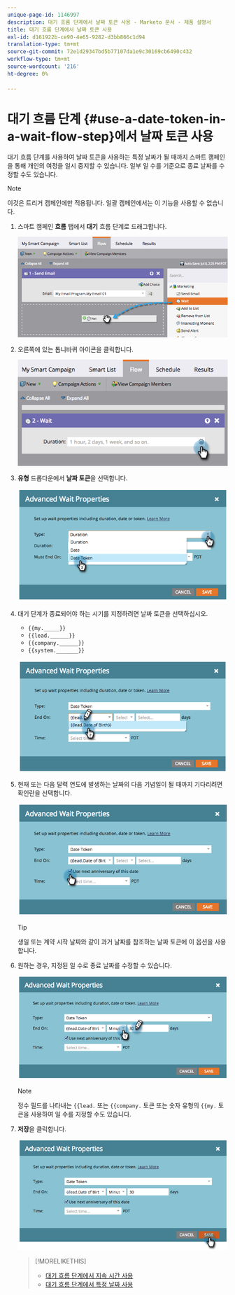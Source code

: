 ```yaml
---
unique-page-id: 1146997
description: 대기 흐름 단계에서 날짜 토큰 사용 - Marketo 문서 - 제품 설명서
title: 대기 흐름 단계에서 날짜 토큰 사용
exl-id: d161922b-ce90-4e65-9282-d3bb866c1d94
translation-type: tm+mt
source-git-commit: 72e1d29347bd5b77107da1e9c30169cb6490c432
workflow-type: tm+mt
source-wordcount: '216'
ht-degree: 0%

---
```


# 대기 흐름 단계 {#use-a-date-token-in-a-wait-flow-step}에서 날짜 토큰 사용

대기 흐름 단계를 사용하여 날짜 토큰을 사용하는 특정 날짜가 될 때까지 스마트 캠페인을 통해 개인의 여정을 일시 중지할 수 있습니다. 일부 일 수를 기준으로 종료 날짜를 수정할 수도 있습니다.

>[!NOTE]
>
>이것은 트리거 캠페인에만 적용됩니다. 일괄 캠페인에서는 이 기능을 사용할 수 없습니다.

1. 스마트 캠페인 **흐름** 탭에서 **대기** 흐름 단계로 드래그합니다.

   ![](assets/image2014-9-22-14-3a8-3a22.png)

1. 오른쪽에 있는 톱니바퀴 아이콘을 클릭합니다.

   ![](assets/image2014-9-22-14-3a8-3a37.png)

1. **유형** 드롭다운에서 **날짜 토큰**&#x200B;을 선택합니다.

   ![](assets/image2014-9-22-14-3a8-3a41.png)

1. 대기 단계가 종료되어야 하는 시기를 지정하려면 날짜 토큰을 선택하십시오.

   * `{{my._____}}`
   * `{{lead.______}}`
   * `{{company.______}}`
   * `{{system._______}}`

   ![](assets/image2014-9-22-14-3a9-3a33.png)

1. 현재 또는 다음 달력 연도에 발생하는 날짜의 다음 기념일이 될 때까지 기다리려면 확인란을 선택합니다.

   ![](assets/image2014-9-22-14-3a9-3a37.png)

   >[!TIP]
   >
   >생일 또는 계약 시작 날짜와 같이 과거 날짜를 참조하는 날짜 토큰에 이 옵션을 사용합니다.

1. 원하는 경우, 지정된 일 수로 종료 날짜를 수정할 수 있습니다.

   ![](assets/image2014-9-22-14-3a9-3a57.png)

   >[!NOTE]
   >
   >정수 필드를 나타내는 `{{lead.` 또는 `{{company.` 토큰 또는 숫자 유형의 `{{my.` 토큰을 사용하여 일 수를 지정할 수도 있습니다.

1. **저장**&#x200B;을 클릭합니다.

   ![](assets/image2014-9-22-14-3a11-3a3.png)

   >[!MORELIKETHIS]
   >
   >* [대기 흐름 단계에서 지속 시간 사용](/help/marketo/product-docs/core-marketo-concepts/smart-campaigns/flow-actions/wait/use-a-duration-in-a-wait-flow-step.md)
   >* [대기 흐름 단계에서 특정 날짜 사용](/help/marketo/product-docs/core-marketo-concepts/smart-campaigns/flow-actions/wait/use-a-specific-date-in-a-wait-flow-step.md)

